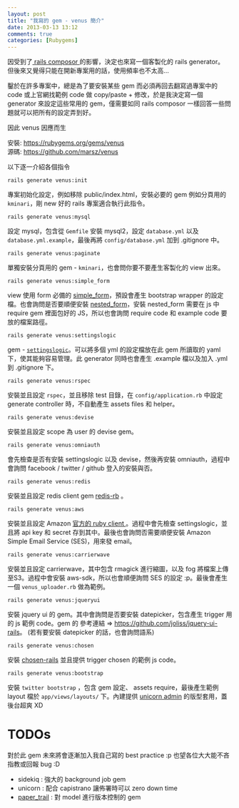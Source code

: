 ```yaml
---
layout: post
title: "我寫的 gem - venus 簡介"
date: 2013-03-13 13:12
comments: true
categories: [Rubygems]
---
```


因受到了<a href="http://railsapps.github.com/rails-composer/" target="_blank"> rails composor </a> 的影響，決定也來寫一個客製化的 rails generator。  
但後來又覺得只能在開新專案用的話，使用頻率也不太高...  

<!-- more -->

鑿於在許多專案中，總是為了要安裝某些 gem 而必須再回去翻寫過專案中的 code 或上官網找範例 code 做 copy/paste + 修改，於是我決定寫一個 generator 來設定這些常用的 gem，僅需要如同 rails composor 一樣回答一些問題就可以把所有的設定弄到好。    

因此 venus 因應而生  

安裝: <a href="https://rubygems.org/gems/venus" target="_blank">https://rubygems.org/gems/venus</a>    
源碼: <a href="https://github.com/marsz/venus" target="_blank">https://github.com/marsz/venus</a>    

以下逐一介紹各個指令   

`rails generate venus:init`  

專案初始化設定，例如移除 public/index.html，安裝必要的 gem 例如分頁用的 `kminari`，剛 new 好的 rails 專案適合執行此指令。  

`rails generate venus:mysql`  

設定 mysql，包含從 `Gemfile` 安裝 mysql2，設定 `database.yml` 以及 `database.yml.example`，最後再將 `config/database.yml` 加到 .gitignore 中。  

`rails generate venus:paginate`  

單獨安裝分頁用的 gem - `kminari`，也會問你要不要產生客製化的 view 出來。  

`rails generate venus:simple_form`   

view 使用 form 必備的 <a href="https://github.com/plataformatec/simple_form" target="_blank">simple_form</a>，預設會產生 bootstrap wrapper 的設定檔。也會詢問是否要順便安裝 <a href="https://github.com/ryanb/nested_form" target="_blank">nested_form</a>，安裝 nested_form 需要在 js 中 require gem 裡面包好的 JS，所以也會詢問 require code 和 example code 要放的檔案路徑。  

`rails generate venus:settingslogic`  

gem - <a href="https://github.com/binarylogic/settingslogic" target="_blank">`settingslogic`</a>。可以將多個 yml 的設定檔放在此 gem 所讀取的 yaml 下，使其能夠容易管理。此 generator 同時也會產生 .example 檔以及加入 .yml 到 .gitignore 下。

`rails generate venus:rspec`  

安裝並且設定 `rspec`，並且移除 test 目錄，在 `config/application.rb` 中設定 generate controller 時，不自動產生 assets files 和 helper。  

`rails generate venus:devise`  

安裝並且設定 scope 為 user 的 devise gem。  

`rails generate venus:omniauth`  

會先檢查是否有安裝 settingslogic 以及 devise，然後再安裝 omniauth，過程中會詢問 facebook / twitter / github 登入的安裝與否。  

`rails generate venus:redis`  

安裝並且設定 redis client gem <a href="https://github.com/redis/redis-rb" target="_blank">redis-rb</a> 。  

`rails generate venus:aws`  

安裝並且設定 Amazon <a href="https://github.com/aws/aws-sdk-ruby" target="_blank">官方的 ruby client </a>。過程中會先檢查 settingslogic，並且將 api key 和 secret 存到其中。最後也會詢問否需要順便安裝 Amazon Simple Email Service (SES)，用來發 email。  

`rails generate venus:carrierwave`  

安裝並且設定 carrierwave，其中包含 rmagick 進行縮圖，以及 fog 將檔案上傳至S3。過程中會安裝 aws-sdk，所以也會順便詢問 SES 的設定 :p。最後會產生一個 `venus_uploader.rb` 做為範例。  

`rails generate venus:jqueryui`  

安裝 jquery ui 的 gem。其中會詢問是否要安裝 datepicker，包含產生 trigger 用的 js 範例 code。gem 的 參考連結 => <a href="https://github.com/joliss/jquery-ui-rails" target="_blank">https://github.com/joliss/jquery-ui-rails</a>。 (若有要安裝 datepicker 的話，也會詢問語系)  

`rails generate venus:chosen`  

安裝 <a href="https://github.com/tsechingho/chosen-rails" target="_blank">chosen-rails</a> 並且提供 trigger chosen 的範例 js code。  

`rails generate venus:bootstrap`  

安裝 `twitter bootstrap` ，包含 gem 設定、 assets require，最後產生範例 layout 檔於 `app/views/layouts/` 下。內建提供 <a href="http://wrapbootstrap.com/preview/WB0F35928" target="_blank">unicorn admin</a> 的版型套用，蓋後台超爽 XD  

TODOs
=====

對於此 gem 未來將會逐漸加入我自己寫的 best practice :p 也望各位大大能不吝指教或回報 bug :D  

* sidekiq : 強大的 background job gem  
* unicorn : 配合 capistrano 讓佈署時可以 zero down time
* <a href="https://github.com/airblade/paper_trail" target="_blank">paper_trail</a> : 對 model 進行版本控制的 gem


